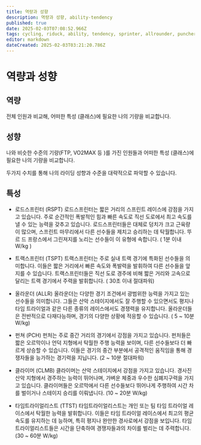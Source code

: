 ```yaml
---
title: 역량과 성향
description: 역량과 성향, ability-tendency
published: true
date: 2025-02-03T07:08:52.966Z
tags: cycling, riduck, ability, tendency, sprinter, allrounder, puncher, climber, timetrialist
editor: markdown
dateCreated: 2025-02-03T03:21:20.786Z
---
```


# 역량과 성향


## 역량
전체 인원과 비교해, 어떠한 특성 (클래스)에 필요한 나의 기량을 비교합니다.

## 성향
나와 비슷한 수준의 기량(FTP, VO2MAX 등 )를 가진 인원들과 어떠한 특성 (클래스)에 필요한 나의 기량을 비교합니다.

두가지 수치를 통해 나의 라이딩 성향과 수준을 대략적으로 파악할 수 있습니다.

## 특성

* 로드스프린터 (RSPT)
로드스프린터는 짧은 거리의 스프린트 레이스에 강점을 가지고 있습니다. 주로 순간적인 폭발적인 힘과 빠른 속도로 직선 도로에서 최고 속도를 낼 수 있는 능력을 갖추고 있습니다. 로드스프린터들은 대체로 덩치가 크고 근육량이 많으며, 스프린트 마무리에서 다른 선수들을 제치고 승리하는 데 탁월합니다. 뚜르 드 프랑스에서 그린져지를 노리는 선수들이 이 유형에 속합니다. ( 1분 이내 W/kg )

* 트랙스프린터 (TSPT)
트랙스프린터는 주로 실내 트랙 경기에 특화된 선수들을 의미합니다. 이들은 짧은 거리에서 빠른 속도와 폭발력을 발휘하여 다른 선수들을 앞지를 수 있습니다. 트랙스프린터들은 직선 도로 경주에 비해 짧은 거리와 고속으로 달리는 트랙 경기에서 주력을 발휘합니다. ( 30초 이내 절대파워)

* 올라운더 (ALLR)
올라운더는 다양한 경기 조건에서 광범위한 능력을 가지고 있는 선수들을 의미합니다. 그들은 산악 스테이지에서도 잘 주행할 수 있으면서도 평지나 타임 트라이얼과 같은 다른 종류의 레이스에서도 경쟁력을 유지합니다. 올라운더들은 전반적으로 다재다능하며, 경기의 다양한 상황에 적응할 수 있습니다. ( 5 ~ 10분 W/kg) 

* 펀쳐 (PCH)
펀처는 주로 중간 거리의 경기에서 강점을 가지고 있습니다. 펀처들은 짧은 오르막이나 언덕 지형에서 탁월한 주행 능력을 보이며, 다른 선수들보다 더 빠르게 상승할 수 있습니다. 이들은 경기의 중간 부분에서 공격적인 움직임을 통해 경쟁자들을 능가하는 경기력을 지닙니다. (2 ~ 10분 절대파워)

* 클라이머 (CLMB)
클라이머는 산악 스테이지에서 강점을 가지고 있습니다. 경사진 산악 지형에서 경주하는 능력이 뛰어나며, 가벼운 체중과 우수한 심폐지구력을 가지고 있습니다. 클라이머들은 오르막에서 다른 선수들보다 뛰어나게 주행하여 시간 차를 벌이거나 스테이지 승리를 이뤄냅니다. (10 ~ 20분 W/kg)

* 타임트라이얼리스트 (TTST)
타임트라이얼리스트는 개인 또는 팀 타임 트라이얼 레이스에서 탁월한 능력을 발휘합니다. 이들은 타임 트라이얼 레이스에서 최고의 평균 속도를 유지하는 데 능하며, 특히 평지나 완만한 경사로에서 강점을 보입니다. 타임트라이얼리스트들은 시간을 단축하여 경쟁자들과의 차이를 벌리는 데 주력합니다. (30 ~ 60분 W/kg)